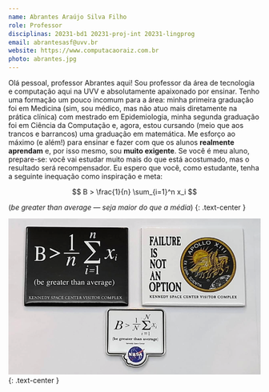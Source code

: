 ```yaml
---
name: Abrantes Araújo Silva Filho
role: Professor
disciplinas: 20231-bd1 20231-proj-int 20231-lingprog
email: abrantesasf@uvv.br
website: https://www.computacaoraiz.com.br
photo: abrantes.jpg
---
```


Olá pessoal, professor Abrantes aqui! Sou professor da área de tecnologia e
computação aqui na UVV e absolutamente apaixonado por ensinar. Tenho uma
formação um pouco incomum para a área: minha primeira graduação foi em
Medicina (sim, sou médico, mas não atuo mais diretamente na prática clínica)
com mestrado em Epidemiologia, minha segunda graduação foi em Ciência da
Computação e, agora, estou cursando (meio que aos trancos e barrancos) uma
graduação em matemática. Me esforço ao máximo (e além!) para ensinar e
fazer com que os alunos **realmente aprendam** e, por isso mesmo, sou
**muito exigente**. Se você é meu aluno, prepare-se: você vai estudar muito
mais do que está acostumado, mas o resultado será recompensador. Eu espero
que você, como estudante, tenha a seguinte inequação como inspiração e meta:

$$ B > \frac{1}{n} \sum_{i=1}^n x_i $$

(*be greater than average* &mdash; *seja maior do que a média*)
{: .text-center }

![seja maior do que a média](/assets/images/pessoal/be_greater_800x495.png)
{: .text-center }
